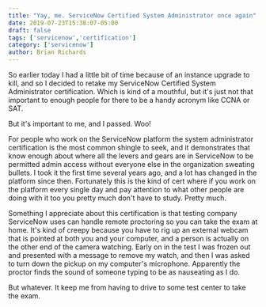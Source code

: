 ```yaml
---
title: "Yay, me. ServiceNow Certified System Administrator once again"
date: 2019-07-23T15:38:07-05:00
draft: false
tags: ['servicenow','certification']
category: ['servicenow']
author: Brian Richards
---
```


So earlier today I had a little bit of time because of an instance upgrade to kill, and so I decided to retake my ServiceNow Certified System Administrator certification. Which is kind of a mouthful, but it's just not that important to enough people for there to be a handy acronym like CCNA or SAT.

But it's important to me, and I passed. Woo!

For people who work on the ServiceNow platform the system administrator certification is the most common shingle to seek, and it demonstrates that know enough about where all the levers and gears are in ServiceNow to be permitted admin access without everyone else in the organization sweating bullets. I took it the first time several years ago, and a lot has changed in the platform since then. Fortunately this is the kind of cert where if you work on the platform every single day and pay attention to what other people are doing with it too you pretty much don't have to study. Pretty much.

Something I appreciate about this certification is that testing company ServiceNow uses can handle remote proctoring so you can take the exam at home. It's kind of creepy because you have to rig up an external webcam that is pointed at both you and your computer, and a person is actually on the other end of the camera watching. Early on in the test I was frozen out and presented with a message to remove my watch, and then I was asked to turn down the pickup on my computer's microphone. Apparently the proctor finds the sound of someone typing to be as nauseating as I do.

But whatever. It keep me from having to drive to some test center to take the exam.